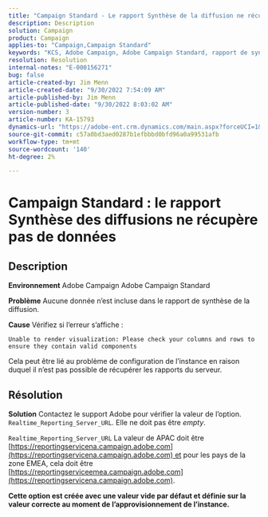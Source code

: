 ```yaml
---
title: "Campaign Standard - Le rapport Synthèse de la diffusion ne récupère pas de données"
description: Description
solution: Campaign
product: Campaign
applies-to: "Campaign,Campaign Standard"
keywords: "KCS, Adobe Campaign, Adobe Campaign Standard, rapport de synthèse de diffusion, ne récupère pas de données, dépannage, Realtime_Reporting_Server_URL"
resolution: Resolution
internal-notes: "E-000156271"
bug: false
article-created-by: Jim Menn
article-created-date: "9/30/2022 7:54:09 AM"
article-published-by: Jim Menn
article-published-date: "9/30/2022 8:03:02 AM"
version-number: 3
article-number: KA-15793
dynamics-url: "https://adobe-ent.crm.dynamics.com/main.aspx?forceUCI=1&pagetype=entityrecord&etn=knowledgearticle&id=1d32c70e-9540-ed11-9db1-0022480866ad"
source-git-commit: c57a0bd3aed0287b1efbbbd0bfd96a0a99531afb
workflow-type: tm+mt
source-wordcount: '140'
ht-degree: 2%

---
```


# Campaign Standard : le rapport Synthèse des diffusions ne récupère pas de données

## Description


<b>Environnement</b>
Adobe Campaign Adobe Campaign Standard

<b>Problème</b>
Aucune donnée n’est incluse dans le rapport de synthèse de la diffusion.

<b>Cause</b>
Vérifiez si l’erreur s’affiche :


```
Unable to render visualization: Please check your columns and rows to ensure they contain valid components
```


Cela peut être lié au problème de configuration de l’instance en raison duquel il n’est pas possible de récupérer les rapports du serveur.


## Résolution


<b>Solution</b>
Contactez le support Adobe pour vérifier la valeur de l’option. `Realtime_Reporting_Server_URL`. Elle ne doit pas être *empty*.

`Realtime_Reporting_Server_URL` La valeur de APAC doit être [https://reportingservicena.campaign.adobe.com](https://reportingservicena.campaign.adobe.com) et pour les pays de la zone EMEA, cela doit être [https://reportingserviceemea.campaign.adobe.com](https://reportingservicena.campaign.adobe.com).

<b>Cette option est créée avec une valeur vide par défaut et définie sur la valeur correcte au moment de l’approvisionnement de l’instance.</b>
